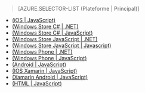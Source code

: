 ﻿> [AZURE.SELECTOR-LIST (Plateforme | Principal)]
- [(iOS | JavaScript)](mobile-services-ios-validate-modify-data-server-scripts.md)
- [(Windows Store C# | .NET)](mobile-services-dotnet-backend-windows-store-dotnet-validate-modify-data.md)
- [(Windows Store C# | JavaScript)](mobile-services-windows-store-dotnet-validate-modify-data-server-scripts.md)
- [(Windows Store JavaScript | .NET)](mobile-services-dotnet-backend-windows-store-javascript-validate-modify-data.md)
- [(Windows Store JavaScript | Javascript)](mobile-services-windows-store-javascript-validate-modify-data-server-scripts.md)
- [(Windows Phone | .NET)](mobile-services-dotnet-backend-windows-phone-validate-modify-data.md)
- [(Windows Phone | JavaScript)](mobile-services-windows-phone-validate-modify-data-server-scripts.md)
- [(Android | JavaScript)](mobile-services-android-validate-modify-data-server-scripts.md)
- [(IOS Xamarin | JavaScript)](partner-xamarin-mobile-services-ios-validate-modify-data-server-scripts.md)
- [(Xamarin Android | JavaScript)](partner-xamarin-mobile-services-android-validate-modify-data-server-scripts.md)
- [(HTML | JavaScript)](mobile-services-html-validate-modify-data-server-scripts.md)


<!--HONumber=42-->
